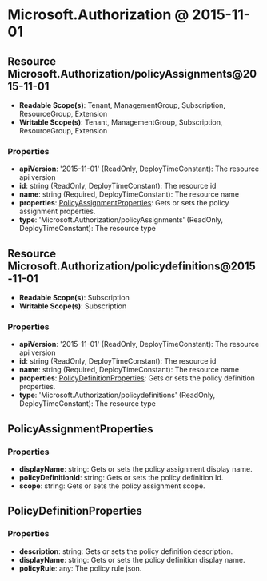# Microsoft.Authorization @ 2015-11-01

## Resource Microsoft.Authorization/policyAssignments@2015-11-01
* **Readable Scope(s)**: Tenant, ManagementGroup, Subscription, ResourceGroup, Extension
* **Writable Scope(s)**: Tenant, ManagementGroup, Subscription, ResourceGroup, Extension
### Properties
* **apiVersion**: '2015-11-01' (ReadOnly, DeployTimeConstant): The resource api version
* **id**: string (ReadOnly, DeployTimeConstant): The resource id
* **name**: string (Required, DeployTimeConstant): The resource name
* **properties**: [PolicyAssignmentProperties](#policyassignmentproperties): Gets or sets the policy assignment properties.
* **type**: 'Microsoft.Authorization/policyAssignments' (ReadOnly, DeployTimeConstant): The resource type

## Resource Microsoft.Authorization/policydefinitions@2015-11-01
* **Readable Scope(s)**: Subscription
* **Writable Scope(s)**: Subscription
### Properties
* **apiVersion**: '2015-11-01' (ReadOnly, DeployTimeConstant): The resource api version
* **id**: string (ReadOnly, DeployTimeConstant): The resource id
* **name**: string (Required, DeployTimeConstant): The resource name
* **properties**: [PolicyDefinitionProperties](#policydefinitionproperties): Gets or sets the policy definition properties.
* **type**: 'Microsoft.Authorization/policydefinitions' (ReadOnly, DeployTimeConstant): The resource type

## PolicyAssignmentProperties
### Properties
* **displayName**: string: Gets or sets the policy assignment display name.
* **policyDefinitionId**: string: Gets or sets the policy definition Id.
* **scope**: string: Gets or sets the policy assignment scope.

## PolicyDefinitionProperties
### Properties
* **description**: string: Gets or sets the policy definition description.
* **displayName**: string: Gets or sets the policy definition display name.
* **policyRule**: any: The policy rule json.

